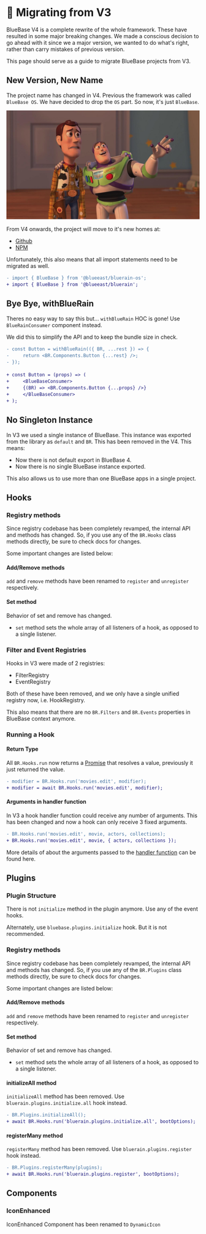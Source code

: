 # 🛂 Migrating from V3

BlueBase V4 is a complete rewrite of the whole framework. These have resulted in some major breaking changes. We made a conscious decision to go ahead with it since we a major version, we wanted to do what's right, rather than carry mistakes of previous version.

This page should serve as a guide to migrate BlueBase projects from V3.

## New Version, New Name

The project name has changed in V4. Previous the framework was called `BlueBase OS`. We have decided to drop the `OS` part. So now, it's just `BlueBase`.

![We&apos;re calling it... BlueBase](../.gitbook/assets/toy-story.png)

From V4 onwards, the project will move to it's new homes at:

* [Github](https://github.com/BlueBaseJS/core)
* [NPM](https://www.npmjs.com/package/@blueeast/bluerain)

Unfortunately, this also means that all import statements need to be migrated as well.

```diff
- import { BlueBase } from '@blueeast/bluerain-os';
+ import { BlueBase } from '@blueeast/bluerain';
```

## Bye Bye, withBlueRain

Theres no easy way to say this but... `withBlueRain` HOC is gone! Use `BlueRainConsumer` component instead.

We did this to simplify the API and to keep the bundle size in check.

```diff
- const Button = withBlueRain(({ BR, ...rest }) => {
-     return <BR.Components.Button {...rest} />;
- });

+ const Button = (props) => (
+     <BlueBaseConsumer>
+     {(BR) => <BR.Components.Button {...props} />}
+     </BlueBaseConsumer>
+ );
```

## No Singleton Instance

In V3 we used a single instance of BlueBase. This instance was exported from the library as `default` and `BR`. This has been removed in the V4. This means:

* Now there is not default export in BlueBase 4.
* Now there is no single BlueBase instance exported.

This also allows us to use more than one BlueBase apps in a single project.

## Hooks

### Registry methods

Since registry codebase has been completely revamped, the internal API and methods has changed. So, if you use any of the `BR.Hooks` class methods directly, be sure to check docs for changes.

Some important changes are listed below:

#### Add/Remove methods

`add` and `remove` methods have been renamed to `register` and `unregister` respectively.

#### Set method

Behavior of set and remove has changed.

* `set` method sets the whole array of all listeners of a hook, as opposed to a single listener.

### Filter and Event Registries

Hooks in V3 were made of 2 registries:

* FilterRegistry
* EventRegistry

Both of these have been removed, and we only have a single unified registry now, i.e. HookRegistry.

This also means that there are no `BR.Filters` and `BR.Events` properties in BlueBase context anymore.

### Running a Hook

#### Return Type

All `BR.Hooks.run` now returns a [Promise](https://developer.mozilla.org/en-US/docs/Web/JavaScript/Reference/Global_Objects/Promise) that resolves a value, previously it just returned the value.

```diff
- modifier = BR.Hooks.run('movies.edit', modifier);
+ modifier = await BR.Hooks.run('movies.edit', modifier);
```

#### Arguments in handler function

In V3 a hook handler function could receive any number of arguments. This has been changed and now a hook can only receive 3 fixed arguments.

```diff
- BR.Hooks.run('movies.edit', movie, actors, collections);
+ BR.Hooks.run('movies.edit', movie, { actors, collections });
```

More details of about the arguments passed to the [handler function](../key-concepts/hooks/#handler-function) can be found here.

## Plugins

### Plugin Structure

There is not `initialize` method in the plugin anymore. Use any of the event hooks.

Alternately, use `bluebase.plugins.initialize` hook. But it is not recommended.

### Registry methods

Since registry codebase has been completely revamped, the internal API and methods has changed. So, if you use any of the `BR.Plugins` class methods directly, be sure to check docs for changes.

Some important changes are listed below:

#### Add/Remove methods

`add` and `remove` methods have been renamed to `register` and `unregister` respectively.

#### Set method

Behavior of set and remove has changed.

* `set` method sets the whole array of all listeners of a hook, as opposed to a single listener.

#### initializeAll method

`initializeAll` method has been removed. Use `bluerain.plugins.initialize.all` hook instead.

```diff
- BR.Plugins.initializeAll();
+ await BR.Hooks.run('bluerain.plugins.initialize.all', bootOptions);
```

#### registerMany method

`registerMany` method has been removed. Use `bluerain.plugins.register` hook instead.

```diff
- BR.Plugins.registerMany(plugins);
+ await BR.Hooks.run('bluerain.plugins.register', bootOptions);
```

## Components

### IconEnhanced

IconEnhanced Component has been renamed to `DynamicIcon`

